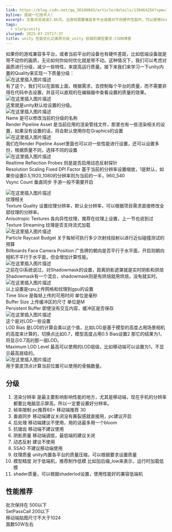 ```yaml
---
link: https://blog.csdn.net/qq_30100043/article/details/130464256?spm=1001.2101.3001.6650.8&utm_medium=distribute.pc_relevant.none-task-blog-2%7Edefault%7EBlogCommendFromBaidu%7ERate-8-130464256-blog-136141327.235%5Ev43%5Epc_blog_bottom_relevance_base2&depth_1-utm_source=distribute.pc_relevant.none-task-blog-2%7Edefault%7EBlogCommendFromBaidu%7ERate-8-130464256-blog-136141327.235%5Ev43%5Epc_blog_bottom_relevance_base2
byline: 成就一亿技术人!
excerpt: 文章浏览阅读3.8k次。当游戏需要兼容多平台或面对不同硬件性能时，可以使用Unity的QualitySettings进行画质分级。这包括调整渲染管线、纹理质量、帧率限制、阴影质量等，以确保在低端设备上也能流畅运行。例如，降低渲染分辨率、关闭动态反射、限制帧率到30fps以及使用低模和性能更好的着色器，可以显著提升移动端游戏的运行效率。
tags:
  - slurp/unity
slurped: 2025-07-15T17:37
title: unity 性能优化之画质分级_unity 低端机模型要求-CSDN博客
---
```


如果你的游戏兼容多平台，或者当前平台的设备也有硬件差距，比如低端设备就是带不动你的画质，无论如何你如何优化就是带不动。这种情况下，我们可以考虑对画质进行分级，减少一些特性，来提高运行质量。接下来我们来学习一下unity内置的Quality来实现一下质量分级：  
![在这里插入图片描述](https://i-blog.csdnimg.cn/blog_migrate/f4c64a79851b073e782b6d46f3840bb5.png)  
有了这个，我们可以在面板上面，根据需求，去控制每个平台的质量，而不需要非得在代码中去设置，并且可以直观的在编辑器中查看设置的质量的效果。  
![在这里插入图片描述](https://i-blog.csdnimg.cn/blog_migrate/0f1a1245928e7bdb2a604f77cdac1300.png)  
这里就是unity默认给设置的分级。  
![在这里插入图片描述](https://i-blog.csdnimg.cn/blog_migrate/f948bc48279d2950ff9e3147c214c15c.png)  
Name 是可以修改当前的分级的名称  
Render Pipeline Asset 是当前应用的渲染管线文件，那里也有一些渲染相关的设置，如果没有设置的话，将会默认使用你在Graphics的设置  
![在这里插入图片描述](https://i-blog.csdnimg.cn/blog_migrate/2d4c28818f8556c3ece30a9909f247e3.png)  
我们在Render Pipeline Asset里面也可以对一些性能进行设置，还可以设置多份，根据质量不同，选择不同的设置  
![在这里插入图片描述](https://i-blog.csdnimg.cn/blog_migrate/1425e371d75638ea88185fee8eaa9d18.png)  
Realtime Reflection Probes 则是是否启用动态反射探针  
Resolution Scaling Fixed DPI Factor 基于当前的分辨率设置缩放，1是默认，如果你设置0.5,1920_1080的分辨率则为当前的一半，960_540  
Vsync Count 垂直同步 手游一般不需要开启

![在这里插入图片描述](https://i-blog.csdnimg.cn/blog_migrate/8dcaa7c532fac965c9cc56c169982c56.png)  
纹理相关  
Texture Quality 设置纹理分辨率，默认全分辨率，可以根据项目需求直接修改全部纹理的分辨率。  
Anisotropic Textures 各向异性纹理，推荐在纹理上设置，上一节也说到过  
Texture Streaming 纹理是否支持流式加载  
![在这里插入图片描述](https://i-blog.csdnimg.cn/blog_migrate/ecbcd9c394d058c24087aeae91ad8f83.png)  
Particle Raycast Budget 关于每帧可执行多少次射线投射以进行近似碰撞测试的预算  
Billboards Face Camera Position 广告牌的朝向是否平行于水平面，开启则朝向相机不平行于水平面，但会增加计算性能。  
![在这里插入图片描述](https://i-blog.csdnimg.cn/blog_migrate/40c2f05f26e58eb3ac618d9c061e45db.png)  
之前在GI系统说过，对Shadowmask的设置，距离阴影遮罩就是实时阴影和烘焙Shadowmask有一个混合，shadowmask则是有烘焙就用烘焙，没有就实时。  
![在这里插入图片描述](https://i-blog.csdnimg.cn/blog_migrate/457c67e79107e114a9d2213c5334d10c.png)  
以上设置是cpu上传网格和纹理到gpu的设置  
Time Slice 是每帧上传的可用时间 单位是毫秒  
Buffer Size 上传缓冲区的尺寸 单位是M  
Persistent Buffer 即使没有交互内容，缓冲区是否保存  
![在这里插入图片描述](https://i-blog.csdnimg.cn/blog_migrate/d8d8432b8793710f2eeedfc0a377bd93.png)  
这个是对LOD一些设置  
LOD Bias 是LOD的计算会乘以这个值，比如LOD是基于模型的高度占用场景相机的高度来计算的，切换点比如0.7，模型高度占用0.5 Bias设置2 那它的结果为1，将显示0.7高的那一层LOD。  
Maximum LOD Level 最高可以使用的LOD层级，比如移动端可以设置为1，不显示最高层级的。  
![在这里插入图片描述](https://i-blog.csdnimg.cn/blog_migrate/b9e5f04116069940159a33568e2c129c.png)  
用于蒙皮顶点计算当前位置可以使用的骨骼数量。

## 分级

1. 渲染分辨率 是最主要影响影响性能的地方，尤其是移动端，现在手机的分辨率都要比电脑显示屏高，所以一定要设置好分辨率。
2. 帧率限制 pc推荐60+ 移动端推荐 30
3. 垂直同步 移动端建议关闭没有撕裂感就直接用，pc建议开启
4. 后处理 移动端建议不使用，用的话最多用一个bloom
5. 抗锯齿 移动端不建议使用
6. 阴影质量 移动端调低，最低端的建议关闭
7. 动态反射 建议不使用
8. SSAO 不建议移动端使用
9. 纹理质量 unity内置各平台的质量压缩，可以根据要求设置质量
10. 模型精度 对于低端机，推荐制作低模 比如加后缀_low来表示，运行时加载低模
11. shader质量，可以根据shaderlod设置，使用性能好的兼容低端机

## 性能推荐

批次保持在 500以下  
SetPassCall 200以下  
移动端贴图尺寸不大于1024  
面数50W左右